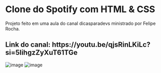 <h1> Clone do Spotify com HTML & CSS</h1>
<p>Projeto feito em uma aula do canal dicasparadevs ministrado por Felipe Rocha.</p>
<h2>Link do canal: https://youtu.be/qjsRinLKiLc?si=5IihgzZyXuT61TGe </h2>


![image](https://github.com/leiasantos/clone-spotify/assets/57420848/3cda95a1-0588-4a10-8b42-a25821872114)
![image](https://github.com/leiasantos/clone-spotify/assets/57420848/664f95b9-6089-40fb-a272-0eec73da4ed8)

